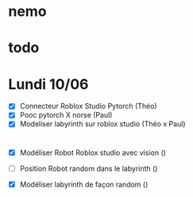 # nemo

# todo
# Lundi 10/06
- [X] Connecteur Roblox Studio Pytorch (Théo)
- [X] Pooc pytorch X norse (Paul)
- [X] Modeliser labyrinth sur roblox studio (Théo x Paul)

# 
- [X] Modéliser Robot Roblox studio avec vision ()
- [ ] Position Robot random dans le labyrinth ()
- [X] Modéliser labyrinth de façon random ()

